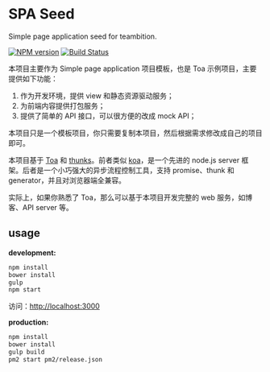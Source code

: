 SPA Seed
====
Simple page application seed for teambition.

[![NPM version][npm-image]][npm-url]
[![Build Status][travis-image]][travis-url]

本项目主要作为 Simple page application 项目模板，也是 Toa 示例项目，主要提供如下功能：

1. 作为开发环境，提供 view 和静态资源驱动服务；
2. 为前端内容提供打包服务；
3. 提供了简单的 API 接口，可以很方便的改成 mock API；

本项目只是一个模板项目，你只需要复制本项目，然后根据需求修改成自己的项目即可。

本项目基于 [Toa](https://github.com/toajs/toa) 和 [thunks](https://github.com/thunks/thunks)。前者类似 [koa](https://github.com/koajs/koa)，是一个先进的 node.js server 框架。后者是一个小巧强大的异步流程控制工具，支持 promise、thunk 和 generator，并且对浏览器端全兼容。

实际上，如果你熟悉了 Toa，那么可以基于本项目开发完整的 web 服务，如博客、API server 等。

## usage

**development:**

```bash
npm install
bower install
gulp
npm start
```

访问：[http://localhost:3000](http://localhost:3000)

**production:**

```bash
npm install
bower install
gulp build
pm2 start pm2/release.json
```

[npm-url]: https://npmjs.org/package/spa-seed
[npm-image]: http://img.shields.io/npm/v/spa-seed.svg

[travis-url]: https://travis-ci.org/teambition/spa-seed
[travis-image]: http://img.shields.io/travis/teambition/spa-seed.svg
